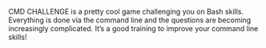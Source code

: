 CMD CHALLENGE is a pretty cool game challenging you on Bash skills.
Everything is done via the command line and the questions are becoming increasingly complicated. It’s a good training to improve your command line skills!

